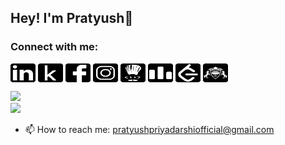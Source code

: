 ## Hey! I'm Pratyush👋

<h3 align="left">Connect with me:</h3>
<p align="left">
<a href="https://linkedin.com/in/pratyushpriyadarshiofficial" target="blank"><img align="center" src="https://github.com/realpratz/realpratz/blob/main/icons/linkedin.svg" alt="pratyushpriyadarshiofficial" height="30" width="40" /></a>
<a href="https://kaggle.com/realpratz" target="blank"><img align="center" src="https://github.com/realpratz/realpratz/blob/main/icons/kaggle.svg" alt="realpratz" height="30" width="40" /></a>
<a href="https://fb.com/reallypratz" target="blank"><img align="center" src="https://github.com/realpratz/realpratz/blob/main/icons/facebook.svg" alt="reallypratz" height="30" width="40" /></a>
<a href="https://instagram.com/realpratz" target="blank"><img align="center" src="https://github.com/realpratz/realpratz/blob/main/icons/insta.svg" alt="realpratz" height="30" width="40" /></a>
<a href="https://www.codechef.com/users/realpratz" target="blank"><img align="center" src="https://github.com/realpratz/realpratz/blob/main/icons/codechef.svg" alt="realpratz" height="30" width="40" /></a>
<a href="https://codeforces.com/profile/ppthebest" target="blank"><img align="center" src="https://github.com/realpratz/realpratz/blob/main/icons/codeforces.svg" alt="ppthebest" height="30" width="40" /></a>
<a href="https://www.leetcode.com/realpratz" target="blank"><img align="center" src="https://github.com/realpratz/realpratz/blob/main/icons/leetcode.svg" alt="realpratz" height="30" width="40" /></a>
<a href="https://atcoder.jp/users/realpratz" target="blank"><img align="center" src="https://github.com/realpratz/realpratz/blob/main/icons/atcoder.svg" alt="realpratz" height="30" width="40" /></a>
</p>

![](https://github-readme-stats.vercel.app/api?username=realpratz&theme=dark&hide_border=false&include_all_commits=false&count_private=false)<br/>
![](https://nirzak-streak-stats.vercel.app/?user=realpratz&theme=dark&hide_border=false)<br/>

- 📫 How to reach me: pratyushpriyadarshiofficial@gmail.com
